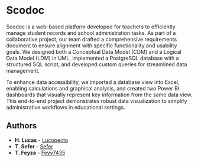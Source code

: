 # Scodoc
Scodoc is a web-based platform developed for teachers to efficiently manage student records and school administration tasks. As part of a collaborative project, our team drafted a comprehensive requirements document to ensure alignment with specific functionality and usability goals. We designed both a Conceptual Data Model (CDM) and a Logical Data Model (LDM) in UML, implemented a PostgreSQL database with a structured SQL script, and developed custom queries for streamlined data management.

To enhance data accessibility, we imported a database view into Excel, enabling calculations and graphical analysis, and created two Power BI dashboards that visually represent key information from the same data view. This end-to-end project demonstrates robust data visualization to simplify administrative workflows in educational settings.

## Authors
* **H. Lucas** - [Lucopecto](https://github.com/lucopecto)
* **T. Sefer** - [Sefer](https://github.com/sftss)
* **T. Feyza** - [Feyy7435](https://github.com/feyy7435)

